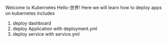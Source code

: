 Welcome to Kubernetes Hello-世界!
Here we will learn how to deploy apps on kubernetes
includes
1. deploy dashboard 
2. deploy Application with deployment.yml
3. deploy service with service.yml